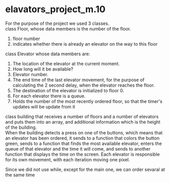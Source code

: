 # elavators_project_m.10
For the purpose of the project we used 3 classes.  
class Floor, whose data members is the number of the floor.  
1. floor number
2. indicates whether there is already an elevator on the way to this floor

class Elevator whose data members are: 
1. The location of the elevator at the current moment.  
2. How long will it be available?  
3. Elevator number.  
4. The end time of the last elevator movement, for the purpose of calculating the 2 second delay, when the elevator reaches the floor. 
5. The destination of the elevator is initialized to floor 0. 
6. For each elevator there is a queue.  
7. Holds the number of the most recently ordered floor, so that the timer's updates will be update from it

class building that receives a number of floors and a number of elevators and puts them into an array, and additional information which is the height of the building.  
When the building detects a press on one of the buttons, which means that an elevator has been ordered, it sends to a function that colors the button green, sends to a function that finds the most available elevator, enters the queue of that elevator and the time it will come, and sends to another function that displays the time on the screen.   Each elevator is responsible for its own movement, with each iteration moving one pixel.

Since we did not use while, except for the main one, we can order sevaral at the same time
